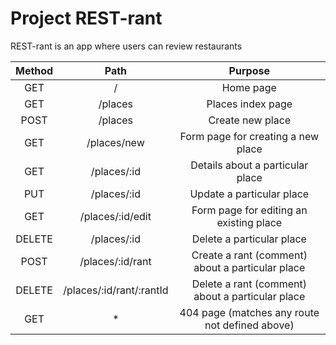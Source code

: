 # Project REST-rant

REST-rant is an app where users can review restaurants

**Method**|**Path**|**Purpose**
:-----:|:-----:|:-----:
GET|/|Home page
GET|/places|Places index page
POST|/places|Create new place
GET|/places/new|Form page for creating a new place
GET|/places/:id|Details about a particular place
PUT|/places/:id|Update a particular place
GET|/places/:id/edit|Form page for editing an existing place
DELETE|/places/:id|Delete a particular place
POST|/places/:id/rant|Create a rant (comment) about a particular place
DELETE|/places/:id/rant/:rantId|Delete a rant (comment) about a particular place
GET|*|404 page (matches any route not defined above)